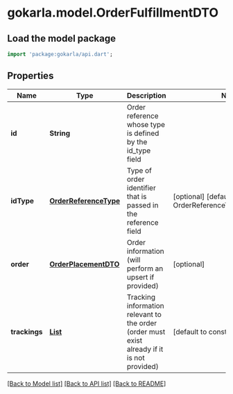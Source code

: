 # gokarla.model.OrderFulfillmentDTO

## Load the model package
```dart
import 'package:gokarla/api.dart';
```

## Properties
Name | Type | Description | Notes
------------ | ------------- | ------------- | -------------
**id** | **String** | Order reference whose type is defined by the id_type field | 
**idType** | [**OrderReferenceType**](OrderReferenceType.md) | Type of order identifier that is passed in the reference field | [optional] [default to OrderReferenceType.orderNumber]
**order** | [**OrderPlacementDTO**](OrderPlacementDTO.md) | Order information (will perform an upsert if provided) | [optional] 
**trackings** | [**List<OrderTrackingDTO>**](OrderTrackingDTO.md) | Tracking information relevant to the order (order must exist already if it is not provided) | [default to const []]

[[Back to Model list]](../README.md#documentation-for-models) [[Back to API list]](../README.md#documentation-for-api-endpoints) [[Back to README]](../README.md)



